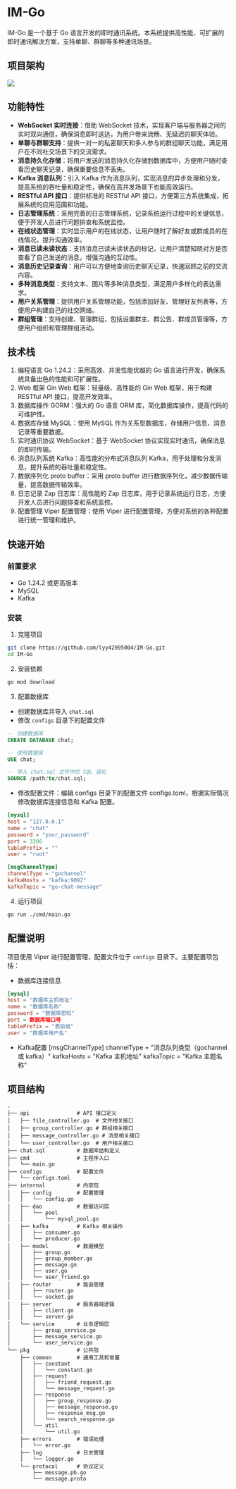 # IM-Go

IM-Go 是一个基于 Go 语言开发的即时通讯系统。本系统提供高性能、可扩展的即时通讯解决方案，支持单聊、群聊等多种通讯场景。

## 项目架构

![](https://i-blog.csdnimg.cn/img_convert/ededd45fcb032bf178a1cfb1ad8f8111.png)

## 功能特性

- **WebSocket 实时连接**：借助 WebSocket 技术，实现客户端与服务器之间的实时双向通信，确保消息即时送达，为用户带来流畅、无延迟的聊天体验。
- **单聊与群聊支持**：提供一对一的私密聊天和多人参与的群组聊天功能，满足用户在不同社交场景下的交流需求。
- **消息持久化存储**：将用户发送的消息持久化存储到数据库中，方便用户随时查看历史聊天记录，确保重要信息不丢失。
- **Kafka 消息队列**：引入 Kafka 作为消息队列，实现消息的异步处理和分发，提高系统的吞吐量和稳定性，确保在高并发场景下也能高效运行。
- **RESTful API 接口**：提供标准的 RESTful API 接口，方便第三方系统集成，拓展系统的应用范围和功能。
- **日志管理系统**：采用完善的日志管理系统，记录系统运行过程中的关键信息，便于开发人员进行问题排查和系统监控。
- **在线状态管理**：实时显示用户的在线状态，让用户随时了解好友或群成员的在线情况，提升沟通效率。
- **消息已读未读状态**：支持消息已读未读状态的标记，让用户清楚知晓对方是否查看了自己发送的消息，增强沟通的互动性。
- **消息历史记录查询**：用户可以方便地查询历史聊天记录，快速回顾之前的交流内容。
- **多种消息类型**：支持文本、图片等多种消息类型，满足用户多样化的表达需求。
- **用户关系管理**：提供用户关系管理功能，包括添加好友、管理好友列表等，方便用户构建自己的社交网络。
- **群组管理**：支持创建、管理群组，包括设置群主、群公告、群成员管理等，方便用户组织和管理群组活动。

## 技术栈

1. 编程语言
Go 1.24.2：采用高效、并发性能优越的 Go 语言进行开发，确保系统具备出色的性能和可扩展性。
2. Web 框架
Gin Web 框架：轻量级、高性能的 Gin Web 框架，用于构建 RESTful API 接口，提高开发效率。
3. 数据库操作
GORM：强大的 Go 语言 ORM 库，简化数据库操作，提高代码的可维护性。
4. 数据库存储
MySQL：使用 MySQL 作为关系型数据库，存储用户信息、消息记录等重要数据。
5. 实时通讯协议
WebSocket：基于 WebSocket 协议实现实时通讯，确保消息的即时传输。
6. 消息队列系统
Kafka：高性能的分布式消息队列 Kafka，用于处理和分发消息，提升系统的吞吐量和稳定性。
7. 数据序列化
proto buffer：采用 proto buffer 进行数据序列化，减少数据传输量，提高数据传输效率。
8. 日志记录
Zap 日志库：高性能的 Zap 日志库，用于记录系统运行日志，方便开发人员进行问题排查和系统监控。
9. 配置管理
Viper 配置管理：使用 Viper 进行配置管理，方便对系统的各种配置进行统一管理和维护。

## 快速开始

### 前置要求

- Go 1.24.2 或更高版本
- MySQL
- Kafka

### 安装

1. 克隆项目
```bash
git clone https://github.com/lyy42995004/IM-Go.git
cd IM-Go
```

2. 安装依赖
```bash
go mod download
```

3. 配置数据库
- 创建数据库并导入 `chat.sql`
- 修改 `configs` 目录下的配置文件
```sql
-- 创建数据库
CREATE DATABASE chat;

-- 使用数据库
USE chat;

-- 导入 chat.sql 文件中的 SQL 语句
SOURCE /path/to/chat.sql;
```
- 修改配置文件：编辑 configs 目录下的配置文件 configs.toml，根据实际情况修改数据库连接信息和 Kafka 配置。
```toml
[mysql]
host = "127.0.0.1"
name = "chat"
password = "your_password"
port = 3306
tablePrefix = ""
user = "root"

[msgChannelType]
channelType = "gochannel"
kafkaHosts = "kafka:9092"
kafkaTopic = "go-chat-message"
```

4. 运行项目
```bash
go run ./cmd/main.go
```

## 配置说明

项目使用 Viper 进行配置管理，配置文件位于 `configs` 目录下。主要配置项包括：

- 数据库连接信息
```toml
[mysql]
host = "数据库主机地址"
name = "数据库名称"
password = "数据库密码"
port = 数据库端口号
tablePrefix = "表前缀"
user = "数据库用户名"
```

- Kafka配置
[msgChannelType]
channelType = "消息队列类型（gochannel 或 kafka）"
kafkaHosts = "Kafka 主机地址"
kafkaTopic = "Kafka 主题名称"

## 项目结构

```
.
├── api               # API 接口定义
│   ├── file_controller.go  # 文件相关接口
│   ├── group_controller.go # 群组相关接口
│   ├── message_controller.go # 消息相关接口
│   └── user_controller.go  # 用户相关接口
├── chat.sql          # 数据库结构定义
├── cmd               # 主程序入口
│   └── main.go
├── configs           # 配置文件
│   └── configs.toml
├── internal          # 内部包
│   ├── config        # 配置管理
│   │   └── config.go
│   ├── dao           # 数据访问层
│   │   └── pool
│   │       └── mysql_pool.go
│   ├── kafka         # Kafka 相关操作
│   │   ├── consumer.go
│   │   └── producer.go
│   ├── model         # 数据模型
│   │   ├── group.go
│   │   ├── group_member.go
│   │   ├── message.go
│   │   ├── user.go
│   │   └── user_friend.go
│   ├── router        # 路由管理
│   │   ├── router.go
│   │   └── socket.go
│   ├── server        # 服务器端逻辑
│   │   ├── client.go
│   │   └── server.go
│   └── service       # 业务逻辑层
│       ├── group_service.go
│       ├── message_service.go
│       └── user_service.go
└── pkg               # 公共包
    ├── common        # 通用工具和常量
    │   ├── constant
    │   │   └── constant.go
    │   ├── request
    │   │   ├── friend_request.go
    │   │   └── message_request.go
    │   ├── response
    │   │   ├── group_response.go
    │   │   ├── message_response.go
    │   │   ├── response_msg.go
    │   │   └── search_response.go
    │   └── util
    │       └── util.go
    ├── errors        # 错误处理
    │   └── error.go
    ├── log           # 日志管理
    │   └── logger.go
    └── protocol      # 协议定义
        ├── message.pb.go
        └── message.proto
```